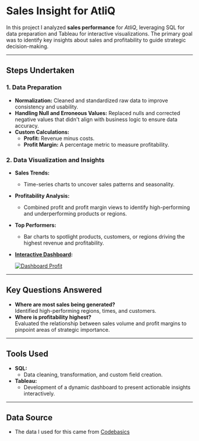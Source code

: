 # **Sales Insight for AtliQ**

In this project I analyzed **sales performance** for *AtliQ*, leveraging SQL for data preparation and Tableau for interactive visualizations. The primary goal was to identify key insights about sales and profitability to guide strategic decision-making.

---

## **Steps Undertaken**

### 1. **Data Preparation**
- **Normalization:** Cleaned and standardized raw data to improve consistency and usability.  
- **Handling Null and Erroneous Values:** Replaced nulls and corrected negative values that didn't align with business logic to ensure data accuracy.  
- **Custom Calculations:**  
  - **Profit:** Revenue minus costs.  
  - **Profit Margin:** A percentage metric to measure profitability.  

### 2. **Data Visualization and Insights**
- **Sales Trends:**  
  - Time-series charts to uncover sales patterns and seasonality.
- **Profitability Analysis:**  
  - Combined profit and profit margin views to identify high-performing and underperforming products or regions.  
- **Top Performers:**  
  - Bar charts to spotlight products, customers, or regions driving the highest revenue and profitability.
- **[Interactive Dashboard](https://public.tableau.com/views/SalesInsightforAtliQ_17361502408870/DashboardProfit?:language=de-DE&:sid=&:redirect=auth&:display_count=n&:origin=viz_share_link):**
  
  <div class='tableauPlaceholder' id='viz1736189423984' style='position: relative'><noscript><a href='#'><img alt='Dashboard Profit ' src='https:&#47;&#47;public.tableau.com&#47;static&#47;images&#47;Sa&#47;SalesInsightforAtliQ_17361502408870&#47;DashboardProfit&#47;1_rss.png' style='border: none' /></a></noscript><object class='tableauViz'  style='display:none;'><param name='host_url' value='https%3A%2F%2Fpublic.tableau.com%2F' /> <param name='embed_code_version' value='3' /> <param name='site_root' value='' /><param name='name' value='SalesInsightforAtliQ_17361502408870&#47;DashboardProfit' /><param name='tabs' value='no' /><param name='toolbar' value='yes' /><param name='static_image' value='https:&#47;&#47;public.tableau.com&#47;static&#47;images&#47;Sa&#47;SalesInsightforAtliQ_17361502408870&#47;DashboardProfit&#47;1.png' /> <param name='animate_transition' value='yes' /><param name='display_static_image' value='yes' /><param name='display_spinner' value='yes' /><param name='display_overlay' value='yes' /><param name='display_count' value='yes' /><param name='language' value='de-DE' /></object></div>
  
---

## **Key Questions Answered**
- **Where are most sales being generated?**  
  Identified high-performing regions, times, and customers.  
- **Where is profitability highest?**  
  Evaluated the relationship between sales volume and profit margins to pinpoint areas of strategic importance.

---

## **Tools Used**
- **SQL:**  
  - Data cleaning, transformation, and custom field creation.  
- **Tableau:**  
  - Development of a dynamic dashboard to present actionable insights interactively.

---
## **Data Source**
  - The data I used for this came from [Codebasics](https://codebasics.io/resources/end-to-end-sales-insights-project-using-tableau)
